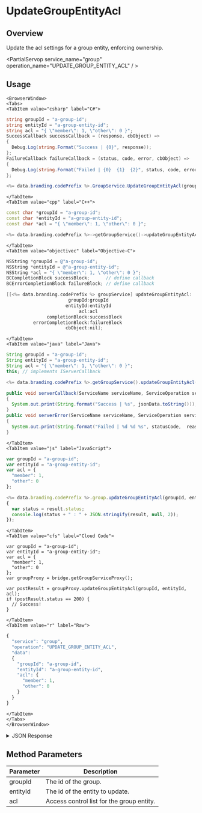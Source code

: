 # UpdateGroupEntityAcl
## Overview
Update the acl settings for a group entity, enforcing ownership.

<PartialServop service_name="group" operation_name="UPDATE_GROUP_ENTITY_ACL" / >

## Usage

```mdx-code-block
<BrowserWindow>
<Tabs>
<TabItem value="csharp" label="C#">
```

```csharp
string groupId = "a-group-id";
string entityId = "a-group-entity-id";
string acl = "{ \"member\": 1, \"other\": 0 }";
SuccessCallback successCallback = (response, cbObject) =>
{
  Debug.Log(string.Format("Success | {0}", response));
};
FailureCallback failureCallback = (status, code, error, cbObject) =>
{
  Debug.Log(string.Format("Failed | {0}  {1}  {2}", status, code, error));
};

<%= data.branding.codePrefix %>.GroupService.UpdateGroupEntityAcl(groupId, entityId, acl, successCallback, failureCallback);
```

```mdx-code-block
</TabItem>
<TabItem value="cpp" label="C++">
```

```cpp
const char *groupId = "a-group-id";
const char *entityId = "a-group-entity-id";
const char *acl = "{ \"member\": 1, \"other\": 0 }";

<%= data.branding.codePrefix %>->getGroupService()->updateGroupEntityAcl(groupId, entityId, acl, this);
```

```mdx-code-block
</TabItem>
<TabItem value="objectivec" label="Objective-C">
```

```objectivec
NSString *groupId = @"a-group-id";
NSString *entityId = @"a-group-entity-id";
NSString *acl = "{ \"member\": 1, \"other\": 0 }";
BCCompletionBlock successBlock;      // define callback
BCErrorCompletionBlock failureBlock; // define callback

[[<%= data.branding.codePrefix %> groupService] updateGroupEntityAcl:
                       groupId:groupId
                      entityId:entityId
                           acl:acl
               completionBlock:successBlock
          errorCompletionBlock:failureBlock
                      cbObject:nil];
```

```mdx-code-block
</TabItem>
<TabItem value="java" label="Java">
```

```java
String groupId = "a-group-id";
String entityId = "a-group-entity-id";
String acl = "{ \"member\": 1, \"other\": 0 }";
this; // implements IServerCallback

<%= data.branding.codePrefix %>.getGroupService().updateGroupEntityAcl(groupId, entityId, acl, this);

public void serverCallback(ServiceName serviceName, ServiceOperation serviceOperation, JSONObject jsonData)
{
  System.out.print(String.format("Success | %s", jsonData.toString()));
}
public void serverError(ServiceName serviceName, ServiceOperation serviceOperation, int statusCode, int reasonCode, String jsonError)
{
  System.out.print(String.format("Failed | %d %d %s", statusCode,  reasonCode, jsonError.toString()));
}
```

```mdx-code-block
</TabItem>
<TabItem value="js" label="JavaScript">
```

```javascript
var groupId = "a-group-id";
var entityId = "a-group-entity-id";
var acl = {
  "member": 1,
  "other": 0
};

<%= data.branding.codePrefix %>.group.updateGroupEntityAcl(groupId, entityId, acl, result =>
{
  var status = result.status;
  console.log(status + " : " + JSON.stringify(result, null, 2));
});
```

```mdx-code-block
</TabItem>
<TabItem value="cfs" label="Cloud Code">
```

```cfscript
var groupId = "a-group-id";
var entityId = "a-group-entity-id";
var acl = {
  "member": 1,
  "other": 0
};
var groupProxy = bridge.getGroupServiceProxy();

var postResult = groupProxy.updateGroupEntityAcl(groupId, entityId, acl);
if (postResult.status == 200) {
  // Success!
}
```

```mdx-code-block
</TabItem>
<TabItem value="r" label="Raw">
```

```r
{
  "service": "group",
  "operation": "UPDATE_GROUP_ENTITY_ACL",
  "data":
  {
    "groupId": "a-group-id",
    "entityId": "a-group-entity-id",
    "acl": {
      "member": 1,
      "other": 0
    }
  }
}
```

```mdx-code-block
</TabItem>
</Tabs>
</BrowserWindow>
```

<details>
<summary>JSON Response</summary>

```json
{
  "data": {
    "createdAt": 1666994425075,
    "entityType": "myEntityType",
    "groupId": "2bf538d1-19ea-4e14-9862-f979215e09b7",
    "entityId": "e62dfe16-e6ec-4ebf-b044-2bb3626027e8",
    "acl": {
      "member": 1,
      "other": 0
    },
    "ownerId": null,
    "version": 2,
    "updatedAt": 1666994963444
  },
  "status": 200
}
```
</details>

## Method Parameters
Parameter | Description
--------- | -----------
groupId | The id of the group.
entityId | The id of the entity to update.
acl | Access control list for the group entity.


